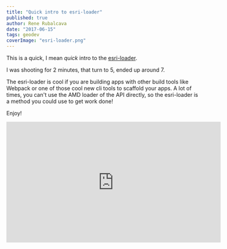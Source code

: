 ```yaml
---
title: "Quick intro to esri-loader"
published: true
author: Rene Rubalcava
date: "2017-06-15"
tags: geodev
coverImage: "esri-loader.png"
---
```


This is a quick, I mean _quick_ intro to the [esri-loader](https://github.com/esri/esri-loader).

I was shooting for 2 minutes, that turn to 5, ended up around 7.

The esri-loader is cool if you are building apps with other build tools like Webpack or one of those cool new cli tools to scaffold your apps. A lot of times, you can't use the AMD loader of the API directly, so the esri-loader is a method you could use to get work done!

Enjoy!

<iframe width="560" height="315" src="https://www.youtube.com/embed/VQvawbS0tz0" frameborder="0" allowfullscreen></iframe>
